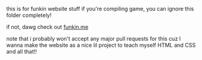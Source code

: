 this is for funkin website stuff
if you're compiling game, you can ignore this folder completely!

if not, dawg check out [funkin.me](https://funkin.me)

note that i probably won't accept any major pull requests for this
cuz I wanna make the website as a nice lil project to teach myself HTML and CSS and all that!!

